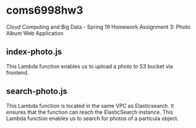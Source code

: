 # coms6998hw3
Cloud Computing and Big Data - Spring 19 Homework Assignment 3: Photo Album Web Application
## index-photo.js 
This Lambda function enables us to upload a photo to S3 bucket via frontend. 
## search-photo.js 
This Lambda function is located in the same VPC as Elasticsearch. It ensures that the function can reach the ElasticSearch instance. This Lambda function enables us to search for photos of a particula object.
